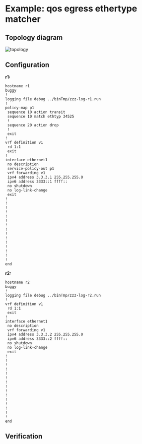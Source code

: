 # Example: qos egress ethertype matcher

## **Topology diagram**

![topology](/img/qos-match12.tst.png)

## **Configuration**

**r1:**
```
hostname r1
buggy
!
logging file debug ../binTmp/zzz-log-r1.run
!
policy-map p1
 sequence 10 action transit
 sequence 10 match ethtyp 34525
 !
 sequence 20 action drop
 !
 exit
!
vrf definition v1
 rd 1:1
 exit
!
interface ethernet1
 no description
 service-policy-out p1
 vrf forwarding v1
 ipv4 address 3.3.3.1 255.255.255.0
 ipv6 address 3333::1 ffff::
 no shutdown
 no log-link-change
 exit
!
!
!
!
!
!
!
!
!
!
!
!
!
!
!
end
```

**r2:**
```
hostname r2
buggy
!
logging file debug ../binTmp/zzz-log-r2.run
!
vrf definition v1
 rd 1:1
 exit
!
interface ethernet1
 no description
 vrf forwarding v1
 ipv4 address 3.3.3.2 255.255.255.0
 ipv6 address 3333::2 ffff::
 no shutdown
 no log-link-change
 exit
!
!
!
!
!
!
!
!
!
!
!
!
!
!
!
end
```

## **Verification**
